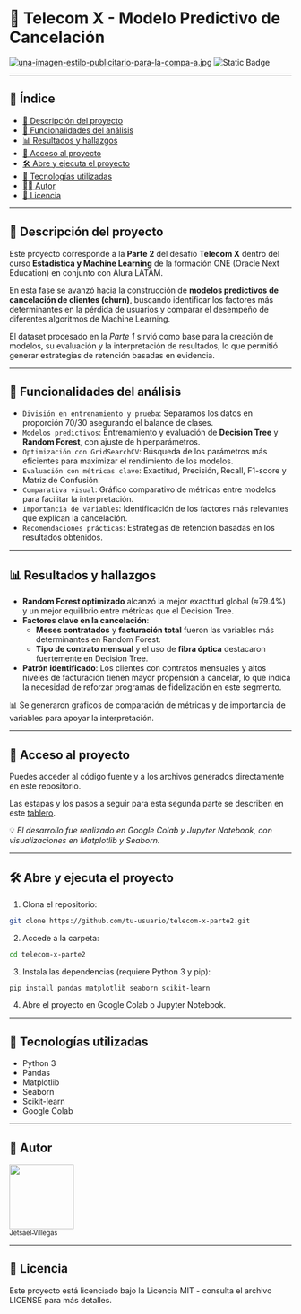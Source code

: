 # 🤖 Telecom X - Modelo Predictivo de Cancelación

[![una-imagen-estilo-publicitario-para-la-compa-a.jpg](https://i.postimg.cc/Jhw2KRyc/una-imagen-estilo-publicitario-para-la-compa-a.jpg)](https://postimg.cc/w1V2j8Q7)
![Static Badge](https://img.shields.io/badge/status-completed-green)

---
## 📑 Índice
- [🧾 Descripción del proyecto](#-descripción-del-proyecto)
- [🔧 Funcionalidades del análisis](#-funcionalidades-del-análisis)
- [📊 Resultados y hallazgos](#-resultados-y-hallazgos)
- [📂 Acceso al proyecto](#-acceso-al-proyecto)
- [🛠️ Abre y ejecuta el proyecto](#️-abre-y-ejecuta-el-proyecto)
- [🧰 Tecnologías utilizadas](#-tecnologías-utilizadas)
- [👨‍💻 Autor](#-autor)
- [🪪 Licencia](#-licencia)

---

## 🧾 Descripción del proyecto
Este proyecto corresponde a la **Parte 2** del desafío **Telecom X** dentro del curso **Estadística y Machine Learning** de la formación ONE (Oracle Next Education) en conjunto con Alura LATAM.  

En esta fase se avanzó hacia la construcción de **modelos predictivos de cancelación de clientes (churn)**, buscando identificar los factores más determinantes en la pérdida de usuarios y comparar el desempeño de diferentes algoritmos de Machine Learning.

El dataset procesado en la *Parte 1* sirvió como base para la creación de modelos, su evaluación y la interpretación de resultados, lo que permitió generar estrategias de retención basadas en evidencia.

---

## 🔧 Funcionalidades del análisis
- `División en entrenamiento y prueba`: Separamos los datos en proporción 70/30 asegurando el balance de clases.
- `Modelos predictivos`: Entrenamiento y evaluación de **Decision Tree** y **Random Forest**, con ajuste de hiperparámetros.
- `Optimización con GridSearchCV`: Búsqueda de los parámetros más eficientes para maximizar el rendimiento de los modelos.
- `Evaluación con métricas clave`: Exactitud, Precisión, Recall, F1-score y Matriz de Confusión.
- `Comparativa visual`: Gráfico comparativo de métricas entre modelos para facilitar la interpretación.
- `Importancia de variables`: Identificación de los factores más relevantes que explican la cancelación.
- `Recomendaciones prácticas`: Estrategias de retención basadas en los resultados obtenidos.

---

## 📊 Resultados y hallazgos
- **Random Forest optimizado** alcanzó la mejor exactitud global (≈79.4%) y un mejor equilibrio entre métricas que el Decision Tree.  
- **Factores clave en la cancelación**:  
  - **Meses contratados** y **facturación total** fueron las variables más determinantes en Random Forest.  
  - **Tipo de contrato mensual** y el uso de **fibra óptica** destacaron fuertemente en Decision Tree.  
- **Patrón identificado**: Los clientes con contratos mensuales y altos niveles de facturación tienen mayor propensión a cancelar, lo que indica la necesidad de reforzar programas de fidelización en este segmento.

📊 Se generaron gráficos de comparación de métricas y de importancia de variables para apoyar la interpretación.

---

## 📂 Acceso al proyecto
Puedes acceder al código fuente y a los archivos generados directamente en este repositorio. 

Las estapas y los pasos a seguir para esta segunda parte se describen en este [tablero](https://trello.com/b/y1FQQnc7/telecomxparte2latam).

💡 *El desarrollo fue realizado en Google Colab y Jupyter Notebook, con visualizaciones en Matplotlib y Seaborn.*

---

## 🛠️ Abre y ejecuta el proyecto
1. Clona el repositorio:
```bash
git clone https://github.com/tu-usuario/telecom-x-parte2.git
```
2. Accede a la carpeta:
```bash
cd telecom-x-parte2
```
3. Instala las dependencias (requiere Python 3 y pip):
```bash
pip install pandas matplotlib seaborn scikit-learn
```
4. Abre el proyecto en Google Colab o Jupyter Notebook.

---

## 🧰 Tecnologías utilizadas
- Python 3
- Pandas
- Matplotlib
- Seaborn
- Scikit-learn
- Google Colab

---

## 👤 Autor
[<img src="https://avatars.githubusercontent.com/u/157757330?v=4" width=115><br><sub>Jetsael Villegas</sub>](https://github.com/JetsaelVillegasMendoza)

---

## 📝 Licencia
Este proyecto está licenciado bajo la Licencia MIT - consulta el archivo LICENSE para más detalles.
